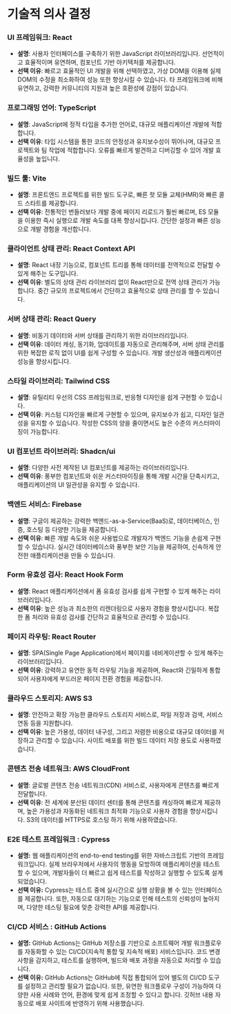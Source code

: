 # 기술적 의사 결정

### UI 프레임워크: React

* **설명**: 사용자 인터페이스를 구축하기 위한 JavaScript 라이브러리입니다. 선언적이고 효율적이며 유연하며, 컴포넌트 기반 아키텍처를 제공합니다.
* **선택 이유**: 빠르고 효율적인 UI 개발을 위해 선택하였고, 가상 DOM을 이용해 실제 DOM의 수정을 최소화하여 성능 또한 향상시킬 수 있습니다. 타 프레임워크에 비해 유연하고, 강력한 커뮤니티의 지원과 높은 호환성에 강점이 있습니다.

### 프로그래밍 언어: TypeScript

* **설명**: JavaScript에 정적 타입을 추가한 언어로, 대규모 애플리케이션 개발에 적합합니다.
* **선택 이유**: 타입 시스템을 통한 코드의 안정성과 유지보수성이 뛰어나며, 대규모 프로젝트와 팀 작업에 적합합니다. 오류를 빠르게 발견하고 디버깅할 수 있어 개발 효율성을 높입니다.

### 빌드 툴: Vite

* **설명**: 프론트엔드 프로젝트를 위한 빌드 도구로, 빠른 핫 모듈 교체(HMR)와 빠른 콜드 스타트를 제공합니다.
* **선택 이유**: 전통적인 번들러보다 개발 중에 페이지 리로드가 훨씬 빠르며, ES 모듈을 이용한 즉시 실행으로 개발 속도를 대폭 향상시킵니다. 간단한 설정과 빠른 성능으로 개발 경험을 개선합니다.

### 클라이언트 상태 관리: React Context API

* **설명**: React 내장 기능으로, 컴포넌트 트리를 통해 데이터를 전역적으로 전달할 수 있게 해주는 도구입니다.
* **선택 이유**: 별도의 상태 관리 라이브러리 없이 React만으로 전역 상태 관리가 가능합니다. 중간 규모의 프로젝트에서 간단하고 효율적으로 상태 관리를 할 수 있습니다.

### 서버 상태 관리: React Query

* **설명**: 비동기 데이터와 서버 상태를 관리하기 위한 라이브러리입니다.
* **선택 이유**: 데이터 캐싱, 동기화, 업데이트를 자동으로 관리해주며, 서버 상태 관리를 위한 복잡한 로직 없이 UI를 쉽게 구성할 수 있습니다. 개발 생산성과 애플리케이션 성능을 향상시킵니다.

### 스타일 라이브러리: Tailwind CSS

* **설명**: 유틸리티 우선의 CSS 프레임워크로, 반응형 디자인을 쉽게 구현할 수 있습니다.
* **선택 이유**: 커스텀 디자인을 빠르게 구현할 수 있으며, 유지보수가 쉽고, 디자인 일관성을 유지할 수 있습니다. 작성한 CSS의 양을 줄이면서도 높은 수준의 커스터마이징이 가능합니다.

### UI 컴포넌트 라이브러리: Shadcn/ui

* **설명**: 다양한 사전 제작된 UI 컴포넌트를 제공하는 라이브러리입니다.
* **선택 이유**: 풍부한 컴포넌트와 쉬운 커스터마이징을 통해 개발 시간을 단축시키고, 애플리케이션의 UI 일관성을 유지할 수 있습니다.

### 백엔드 서비스: Firebase

* **설명**: 구글이 제공하는 강력한 백엔드-as-a-Service(BaaS)로, 데이터베이스, 인증, 호스팅 등 다양한 기능을 제공합니다.
* **선택 이유**: 빠른 개발 속도와 쉬운 사용법으로 개발자가 백엔드 기능을 손쉽게 구현할 수 있습니다. 실시간 데이터베이스와 풍부한 보안 기능을 제공하여, 신속하게 안전한 애플리케이션을 만들 수 있습니다.

### Form 유효성 검사: React Hook Form

* **설명**: React 애플리케이션에서 폼 유효성 검사를 쉽게 구현할 수 있게 해주는 라이브러리입니다.
* **선택 이유**: 높은 성능과 최소한의 리렌더링으로 사용자 경험을 향상시킵니다. 복잡한 폼 처리와 유효성 검사를 간단하고 효율적으로 관리할 수 있습니다.

### 페이지 라우팅: React Router

* **설명**: SPA(Single Page Application)에서 페이지를 네비게이션할 수 있게 해주는 라이브러리입니다.
* **선택 이유**: 강력하고 유연한 동적 라우팅 기능을 제공하며, React와 긴밀하게 통합되어 사용자에게 부드러운 페이지 전환 경험을 제공합니다.

### 클라우드 스토리지: AWS S3

* **설명**: 안전하고 확장 가능한 클라우드 스토리지 서비스로, 파일 저장과 검색, 서비스 연동 등을 지원합니다.
* **선택 이유**: 높은 가용성, 데이터 내구성, 그리고 저렴한 비용으로 대규모 데이터를 저장하고 관리할 수 있습니다. 사이트 배포를 위한 빌드 데이터 저장 용도로 사용하였습니다.

### 콘텐츠 전송 네트워크: AWS CloudFront

* **설명**: 글로벌 콘텐츠 전송 네트워크(CDN) 서비스로, 사용자에게 콘텐츠를 빠르게 전달합니다.
* **선택 이유**: 전 세계에 분산된 데이터 센터를 통해 콘텐츠를 캐싱하여 빠르게 제공하며, 높은 가용성과 자동화된 네트워크 최적화 기능으로 사용자 경험을 향상시킵니다. S3의 데이터를 HTTPS로 호스팅 하기 위해 사용하였습니다.

### **E2E 테스트 프레임워크 : Cypress**

* **설명:** 웹 애플리케이션의 end-to-end testing를 위한 자바스크립트 기반의 프레임워크입니다. 실제 브라우저에서 사용자의 행동을 모방하여 애플리케이션을 테스트할 수 있으며, 개발자들이 더 빠르고 쉽게 테스트를 작성하고 실행할 수 있도록 설계되었습니다.
* **선택 이유:** Cypress는 테스트 중에 실시간으로 실행 상황을 볼 수 있는 인터페이스를 제공합니다. 또한, 자동으로 대기하는 기능으로 인해 테스트의 신뢰성이 높아지며, 다양한 테스팅 필요에 맞춘 강력한 API를 제공합니다.&#x20;

### CI/CD 서비스 : GitHub Actions

* **설명:** GitHub Actions는 GitHub 저장소를 기반으로 소프트웨어 개발 워크플로우를 자동화할 수 있는 CI/CD(지속적 통합 및 지속적 배포) 서비스입니다. 코드 변경 사항을 감지하고, 테스트를 실행하며, 빌드와 배포 과정을 자동으로 처리할 수 있습니다.
* **선택 이유:** GitHub Actions는 GitHub에 직접 통합되어 있어 별도의 CI/CD 도구를 설정하고 관리할 필요가 없습니다. 또한, 유연한 워크플로우 구성이 가능하여 다양한 사용 사례와 언어, 환경에 맞게 쉽게 조정할 수 있다고 합니다. 깃허브 내용 자동으로 배포 사이트에 반영하기 위해 사용했습니다.
